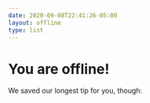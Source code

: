 ```yaml
---
date: 2020-09-08T22:41:26-05:00
layout: offline
type: list
---
```


# You are offline!

We saved our longest tip for you, though:
